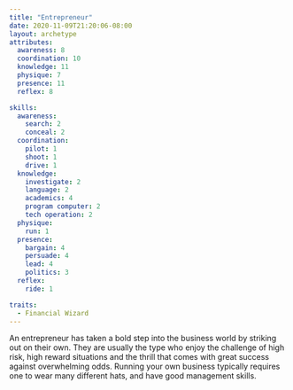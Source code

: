 ```yaml
---
title: "Entrepreneur"
date: 2020-11-09T21:20:06-08:00
layout: archetype
attributes:
  awareness: 8
  coordination: 10
  knowledge: 11
  physique: 7
  presence: 11
  reflex: 8

skills:
  awareness:
    search: 2
    conceal: 2
  coordination:
    pilot: 1
    shoot: 1
    drive: 1
  knowledge:
    investigate: 2
    language: 2
    academics: 4
    program computer: 2
    tech operation: 2
  physique:
    run: 1
  presence:
    bargain: 4
    persuade: 4
    lead: 4
    politics: 3
  reflex:
    ride: 1

traits:
  - Financial Wizard
---
```

An entrepreneur has taken a bold step into the business world by striking out on their own. They are usually the type who enjoy the challenge of high risk, high reward situations and the thrill that comes with great success against overwhelming odds. Running your own business typically requires one to wear many different hats, and have good management skills. 
